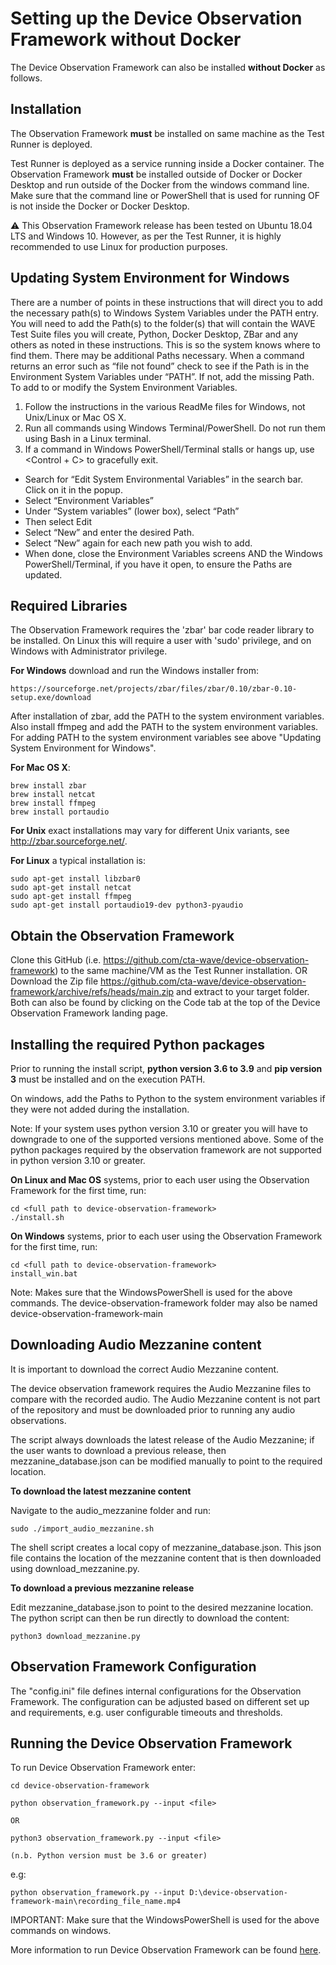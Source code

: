# Setting up the Device Observation Framework without Docker

The Device Observation Framework can also be installed **without Docker** as follows.

## Installation
The Observation Framework **must** be installed on same machine as the Test Runner is deployed.

Test Runner is deployed as a service running inside a Docker container.
The Observation Framework **must** be installed outside of Docker or Docker Desktop and run outside of the Docker from the windows command line.
Make sure that the command line or PowerShell that is used for running OF is not inside the Docker or Docker Desktop.

⚠️ This Observation Framework release has been tested on Ubuntu 18.04 LTS and Windows 10. However, as per the Test Runner, it is highly recommended to use Linux for production purposes.

## Updating System Environment for Windows 
There are a number of points in these instructions that will direct you to add the necessary path(s) to Windows System Variables under the PATH entry. You will need to add the Path(s) to the folder(s) that will contain the WAVE Test Suite files you will create, Python, Docker Desktop, ZBar and any others as noted in these instructions. This is so the system knows where to find them. There may be additional Paths necessary. When a command returns an error such as “file not found” check to see if the Path is in the Environment System Variables under “PATH”. If not, add the missing Path. 
To add to or modify the System Environment Variables. 
1.	Follow the instructions in the various ReadMe files for Windows, not Unix/Linux or Mac OS X.
2.	Run all commands using Windows Terminal/PowerShell. Do not run them using Bash in a Linux terminal. 
3.	If a command in Windows PowerShell/Terminal stalls or hangs up, use <Control + C> to gracefully exit. 

* Search for “Edit System Environmental Variables” in the search bar. Click on it in the popup. 
* Select “Environment Variables”
* Under “System variables” (lower box), select “Path”
* Then select Edit
* Select “New” and enter the desired Path.
* Select “New” again for each new path you wish to add. 
* When done, close the Environment Variables screens AND the Windows PowerShell/Terminal, if you have it open, to ensure the Paths are updated.

## Required Libraries
The Observation Framework requires the 'zbar' bar code reader library to be installed. On Linux this will require a user
with 'sudo' privilege, and on Windows with Administrator privilege.

**For Windows** download and run the Windows installer from:
```
https://sourceforge.net/projects/zbar/files/zbar/0.10/zbar-0.10-setup.exe/download
```
After installation of zbar, add the PATH to the system environment variables.
Also install ffmpeg and add the PATH to the system environment variables.
For adding PATH to the system environment variables see above "Updating System Environment for Windows".

**For Mac OS X**:
```
brew install zbar
brew install netcat
brew install ffmpeg
brew install portaudio
```

**For Unix** exact installations may vary for different Unix variants, see http://zbar.sourceforge.net/.

**For Linux** a typical installation is:
```
sudo apt-get install libzbar0
sudo apt-get install netcat
sudo apt-get install ffmpeg
sudo apt-get install portaudio19-dev python3-pyaudio
```

## Obtain the Observation Framework

Clone this GitHub (i.e. https://github.com/cta-wave/device-observation-framework) to the same machine/VM as the Test Runner installation.
OR 
Download the Zip file https://github.com/cta-wave/device-observation-framework/archive/refs/heads/main.zip and extract to your target folder.
Both can also be found by clicking on the Code tab at the top of the Device Observation Framework landing page. 

## Installing the required Python packages
Prior to running the install script, **python version 3.6 to 3.9** and **pip version 3** must be installed and on the execution PATH.

On windows, add the Paths to Python to the system environment variables if they were not added during the installation. 

Note: If your system uses python version 3.10 or greater you will have to downgrade to one of the supported versions mentioned above. Some of the python packages required by the observation framework are not supported in python version 3.10 or greater.

**On Linux and Mac OS** systems, prior to each user using the Observation Framework for the first time, run:

```shell
cd <full path to device-observation-framework>
./install.sh
```

**On Windows** systems, prior to each user using the Observation Framework for the first time, run:

```shell
cd <full path to device-observation-framework>
install_win.bat
```
Note: Makes sure that the WindowsPowerShell is used for the above commands.
The device-observation-framework folder may also be named device-observation-framework-main

## Downloading Audio Mezzanine content 

It is important to download the correct Audio Mezzanine content. 

The device observation framework requires the Audio Mezzanine files to compare with the recorded audio. The Audio Mezzanine content is not part of the repository and must be downloaded prior to running any audio observations.

The script always downloads the latest release of the Audio Mezzanine; if the user wants to download a previous release, then mezzanine_database.json can be modified manually to point to the required location.

**To download the latest mezzanine content**

Navigate to the audio_mezzanine folder and run:
```shell
sudo ./import_audio_mezzanine.sh
```
The shell script creates a local copy of mezzanine_database.json. This json file contains the location of the mezzanine content that is then downloaded using download_mezzanine.py.

**To download a previous mezzanine release**

Edit mezzanine_database.json to point to the desired mezzanine location. The python script can then be run directly to download the content:
```shell
python3 download_mezzanine.py
```

## Observation Framework Configuration

The "config.ini" file defines internal configurations for the Observation Framework.
The configuration can be adjusted based on different set up and requirements, e.g. user configurable timeouts and thresholds.

## Running the Device Observation Framework
To run Device Observation Framework enter:

```shell
cd device-observation-framework

python observation_framework.py --input <file>

OR

python3 observation_framework.py --input <file>

(n.b. Python version must be 3.6 or greater)
```

e.g:
```shell
python observation_framework.py --input D:\device-observation-framework-main\recording_file_name.mp4
```
IMPORTANT: Make sure that the WindowsPowerShell is used for the above commands on windows.

More information to run Device Observation Framework can be found [here](README.md#running-the-device-observation-framework).